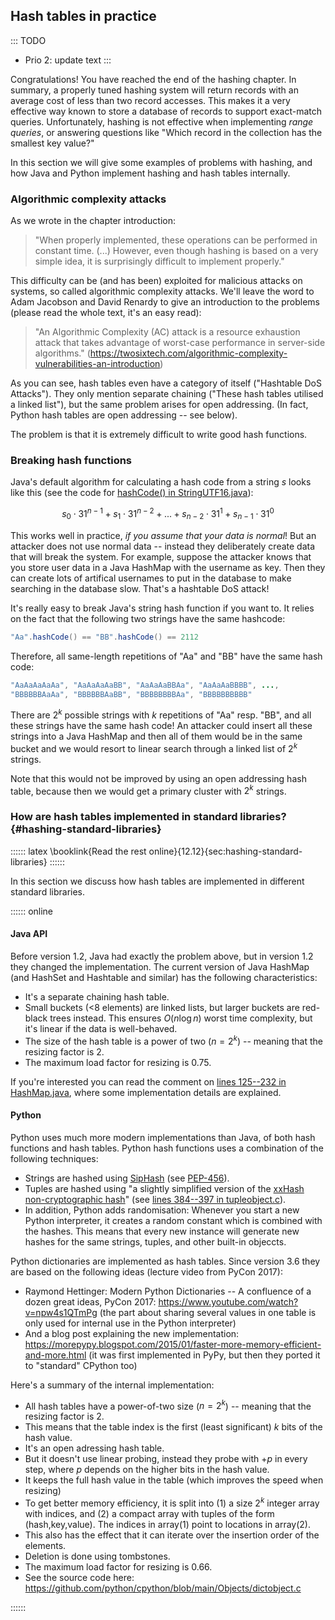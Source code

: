 
## Hash tables in practice

::: TODO
- Prio 2: update text
:::

Congratulations! You have reached the end of the hashing chapter. In
summary, a properly tuned hashing system will return records with an
average cost of less than two record accesses. This makes it a very
effective way known to store a database of records to support
exact-match queries. Unfortunately, hashing is not effective when
implementing *range queries*, or answering questions like "Which record
in the collection has the smallest key value?"

In this section we will give some examples of problems with hashing, and how Java
and Python implement hashing and hash tables internally.

### Algorithmic complexity attacks

As we wrote in the chapter introduction:

> "When properly implemented, these operations can be performed in
> constant time. (\...) However, even though hashing is based on a very
> simple idea, it is surprisingly difficult to implement properly."

This difficulty can be (and has been) exploited for malicious attacks on
systems, so called algorithmic complexity attacks. We'll leave the word
to Adam Jacobson and David Renardy to give an introduction to the
problems (please read the whole text, it's an easy read):

> "An Algorithmic Complexity (AC) attack is a resource exhaustion attack
> that takes advantage of worst-case performance in server-side algorithms."
> (<https://twosixtech.com/algorithmic-complexity-vulnerabilities-an-introduction>)

As you can see, hash tables even have a category of itself ("Hashtable
DoS Attacks"). They only mention separate chaining ("These hash tables
utilised a linked list"), but the same problem arises for open
addressing. (In fact, Python hash tables are open addressing -- see
below).

The problem is that it is extremely difficult to write good hash
functions.

### Breaking hash functions

Java's default algorithm for calculating a hash code from a string $s$
looks like this
(see the code for [hashCode() in
StringUTF16.java](https://github.com/openjdk/jdk/blob/9f75d5ce500886b32175cc541939b7f0eee190ca/src/java.base/share/classes/java/lang/StringUTF16.java#L414-L420)):

$$ s_0\cdot 31^{n-1} + s_1\cdot 31^{n-2} + ... + s_{n-2}\cdot 31^1 + s_{n-1}\cdot 31^0 $$

This works well in practice, *if you assume that your data is normal*!
But an attacker does not use normal data -- instead they deliberately
create data that will break the system. For example, suppose the
attacker knows that you store user data in a Java HashMap with the
username as key. Then they can create lots of artifical usernames to put
in the database to make searching in the database slow. That's a
hashtable DoS attack!

It's really easy to break Java's string hash function if you want to.
It relies on the fact that the following two strings have the same
hashcode:

```java
"Aa".hashCode() == "BB".hashCode() == 2112
```

Therefore, all same-length repetitions of "Aa" and "BB" have the
same hash code:

```java
"AaAaAaAaAa", "AaAaAaAaBB", "AaAaAaBBAa", "AaAaAaBBBB", ...,
"BBBBBBAaAa", "BBBBBBAaBB", "BBBBBBBBAa", "BBBBBBBBBB"
```

There are $2^k$ possible strings with $k$ repetitions of "Aa" resp.
"BB", and all these strings have the same hash code! An attacker could
insert all these strings into a Java HashMap and then all of them would
be in the same bucket and we would resort to linear search through a
linked list of $2^k$ strings.

<!-- Here's a short article explaining this:
<https://dzone.com/articles/what-is-wrong-with-hashcode-in-javalangstring>
-->

Note that this would not be improved by using an open addressing hash
table, because then we would get a primary cluster with $2^k$ strings.

### How are hash tables implemented in standard libraries? {#hashing-standard-libraries}

:::::: latex
\booklink{Read the rest online}{12.12}{sec:hashing-standard-libraries}
::::::

In this section we discuss how hash tables are implemented in different standard libraries.

:::::: online

#### Java API

Before version 1.2, Java had exactly the problem above, but in version
1.2 they changed the implementation. The current version of Java HashMap
(and HashSet and Hashtable and similar) has the following
characteristics:

-   It's a separate chaining hash table.
-   Small buckets (\<8 elements) are linked lists, but larger buckets
    are red-black trees instead. This ensures $O(n \log n)$ worst time
    complexity, but it's linear if the data is well-behaved.
-   The size of the hash table is a power of two ($n=2^k$) -- meaning
    that the resizing factor is 2.
-   The maximum load factor for resizing is 0.75.

If you're interested you can read the comment on [lines 125--232 in
HashMap.java](https://github.com/openjdk/jdk/blob/9e831bccd2fc90681b32d1504eca753462afc6f6/src/java.base/share/classes/java/util/HashMap.java#L145-L233),
where some implementation details are explained.

#### Python

Python uses much more modern implementations than Java, of both hash
functions and hash tables. Python hash functions uses a combination of
the following techniques:

-   Strings are hashed using
    [SipHash](https://en.wikipedia.org/wiki/SipHash) (see
    [PEP-456](https://www.python.org/dev/peps/pep-0456)).
-   Tuples are hashed using "a slightly simplified version of the
    [xxHash non-cryptographic hash](http://cyan4973.github.io/xxHash/)"
    (see [lines 384--397 in
    tupleobject.c](https://github.com/python/cpython/blob/8f24b7dbcbd83311dad510863d8cb41f0e91b464/Objects/tupleobject.c#L384-L397)).
-   In addition, Python adds randomisation: Whenever you start a new
    Python interpreter, it creates a random constant which is combined
    with the hashes. This means that every new instance will generate
    new hashes for the same strings, tuples, and other built-in
    objeccts.

Python dictionaries are implemented as hash tables. Since version 3.6
they are based on the following ideas (lecture video from PyCon 2017):

-   Raymond Hettinger: Modern Python Dictionaries -- A confluence of a
    dozen great ideas, PyCon 2017:
    <https://www.youtube.com/watch?v=npw4s1QTmPg> (the part about
    sharing several values in one table is only used for internal use in
    the Python interpreter)
-   And a blog post explaining the new implementation:
    <https://morepypy.blogspot.com/2015/01/faster-more-memory-efficient-and-more.html>
    (it was first implemented in PyPy, but then they ported it to
    "standard" CPython too)

Here's a summary of the internal implementation:

-   All hash tables have a power-of-two size ($n=2^k$) -- meaning that
    the resizing factor is 2.
-   This means that the table index is the first (least significant) $k$
    bits of the hash value.
-   It's an open adressing hash table.
-   But it doesn't use linear probing, instead they probe with $+p$ in
    every step, where $p$ depends on the higher bits in the hash value.
-   It keeps the full hash value in the table (which improves the speed
    when resizing)
-   To get better memory efficiency, it is split into (1) a size $2^k$
    integer array with indices, and (2) a compact array with tuples of
    the form (hash,key,value). The indices in array(1) point to
    locations in array(2).
-   This also has the effect that it can iterate over the insertion
    order of the elements.
-   Deletion is done using tombstones.
-   The maximum load factor for resizing is 0.66.
-   See the source code here:
    <https://github.com/python/cpython/blob/main/Objects/dictobject.c>

::::::
